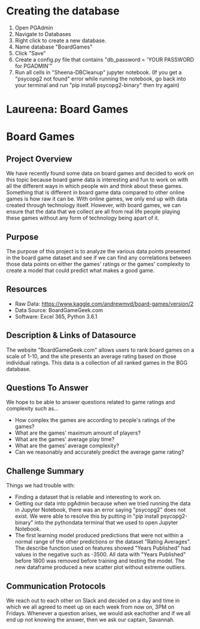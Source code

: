 # Creating the database
1. Open PGAdmin
2. Navigate to Databases
3. Right click to create a new database.
4. Name database "BoardGames"
5. Click "Save"
6. Create a config.py file that contains "db_password = 'YOUR PASSWORD for PGADMIN'"
7. Run all cells in "Sheena-DBCleanup" jupyter notebook. (If you get a "psycopg2 not found" error while running the notebook, go back into your terminal and run "pip install psycopg2-binary" then try again)
# Laureena: Board Games
# Board Games
## Project Overview
We have recently found some data on board games and decided to work on this topic because board game data is interesting and fun to work on with all the different ways in which people win and think about these games. Something that is different in board game data compared to other online games is how raw it can be. With online games, we only end up with data created through technology itself. However, with board games, we can ensure that the data that we collect are all from real life people playing these games without any form of technology being apart of it.

## Purpose
The purpose of this project is to analyze the various data points presented in the board game dataset and see if we can find any correlations between those data points on either the games' ratings or the games' complexity to create a model that could predict what makes a good game.

## Resources
- Raw Data: https://www.kaggle.com/andrewmvd/board-games/version/2
- Data Source: BoardGameGeek.com
- Software: Excel 365, Python 3.6.1

## Description & Links of Datasource
The website "BoardGameGeek.com" allows users to rank board games on a scale of 1-10, and the site presents an average rating based on those individual ratings. This data is a collection of all ranked games in the BGG database.

## Questions To Answer
We hope to be able to answer questions related to game ratings and complexity such as...
- How complex the games are according to people's ratings of the games?
- What are the games' maximum amount of players?
- What are the games' average play time?
- What are the games' average complexity?
- Can we reasonably and accurately predict the average game rating?

## Challenge Summary
Things we had trouble with:
- Finding a dataset that is reliable and interesting to work on. 
- Getting our data into pgAdmin because when we tried running the data in Jupyter Notebook, there was an error saying "psycopg2" does not exist. We were able to resolve this by putting in "pip install psycopg2-binary" into the pythondata terminal that we used to open Jupyter Notebook. 
- The first learning model produced predictions that were not within a normal range of the other predictions or the dataset "Rating Averages". The describe function used on features showed "Years Published" had values in the negative such as -3500. All data with "Years Published" before 1800 was removed before training and testing the model. The new dataframe produced a new scatter plot without extreme outliers.

## Communication Protocols
We reach out to each other on Slack and decided on a day and time in which we all agreed to meet up on each week from now on, 3PM on Fridays. Whenever a question arises, we would ask eachother and if we all end up not knowing the answer, then we ask our captain, Savannah.
